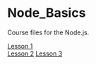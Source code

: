 # Node_Basics
Course files for the Node.js.

<a href="https://github.com/AhmedMohameed96/Node_Basics/tree/lesson1">Lesson 1</a> <br>
<a href="https://github.com/AhmedMohameed96/Node_Basics/tree/lesson2">Lesson 2</a>
<a href="https://github.com/AhmedMohameed96/Node_Basics/tree/lesson3">Lesson 3</a>


